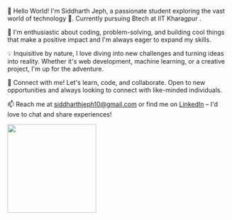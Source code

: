 
👋 Hello World! I'm Siddharth Jeph, a passionate student exploring the vast world of technology 🚀. Currently pursuing Btech  at IIT Kharagpur .

🌱 I'm enthusiastic about coding, problem-solving, and building cool things that make a positive impact and I'm always eager to expand my skills.

💡 Inquisitive by nature, I love diving into new challenges and turning ideas into reality. Whether it's web development, machine learning, or a creative project, I'm up for the adventure.

🔗 Connect with me! Let's learn, code, and collaborate. Open to new opportunities and always looking to connect with like-minded individuals.

📫 Reach me at siddharthjeph10@gmail.com or find me on [LinkedIn](https://www.linkedin.com/in/siddharth-jeph-96601b244/) – I'd love to chat and share experiences!

<img  src="cat-jam.gif" width="200" height="200">
